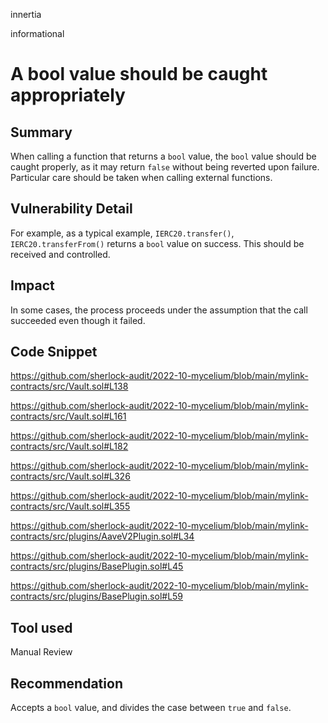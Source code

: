 innertia

informational

# A bool value should be caught appropriately

## Summary
When calling a function that returns a `bool` value, the `bool` value should be caught properly, as it may return `false` without being reverted upon failure.
Particular care should be taken when calling external functions.
## Vulnerability Detail
For example, as a typical example, `IERC20.transfer()`, `IERC20.transferFrom()` returns a `bool` value on success.
This should be received and controlled.
## Impact
In some cases, the process proceeds under the assumption that the call succeeded even though it failed.
## Code Snippet
https://github.com/sherlock-audit/2022-10-mycelium/blob/main/mylink-contracts/src/Vault.sol#L138

https://github.com/sherlock-audit/2022-10-mycelium/blob/main/mylink-contracts/src/Vault.sol#L161

https://github.com/sherlock-audit/2022-10-mycelium/blob/main/mylink-contracts/src/Vault.sol#L182

https://github.com/sherlock-audit/2022-10-mycelium/blob/main/mylink-contracts/src/Vault.sol#L326

https://github.com/sherlock-audit/2022-10-mycelium/blob/main/mylink-contracts/src/Vault.sol#L355

https://github.com/sherlock-audit/2022-10-mycelium/blob/main/mylink-contracts/src/plugins/AaveV2Plugin.sol#L34

https://github.com/sherlock-audit/2022-10-mycelium/blob/main/mylink-contracts/src/plugins/BasePlugin.sol#L45

https://github.com/sherlock-audit/2022-10-mycelium/blob/main/mylink-contracts/src/plugins/BasePlugin.sol#L59


## Tool used

Manual Review

## Recommendation
Accepts a `bool` value, and divides the case between `true` and `false`.
